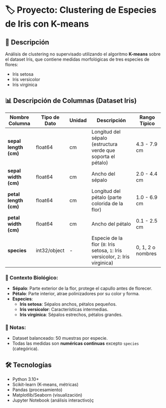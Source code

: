 # 🏷️ Proyecto: Clustering de Especies de Iris con K-means

## 📌 Descripción

Análisis de clustering no supervisado utilizando el algoritmo **K-means** sobre el dataset Iris, que contiene medidas morfológicas de tres especies de flores:

- Iris setosa
- Iris versicolor
- Iris virginica

## 📊 Descripción de Columnas (Dataset Iris)

| Nombre Columna            | Tipo de Dato | Unidad | Descripción                                                                 | Rango Típico         |
|---------------------------|--------------|--------|-----------------------------------------------------------------------------|----------------------|
| **sepal length (cm)**     | float64      | cm     | Longitud del sépalo (estructura verde que soporta el pétalo)               | 4.3 - 7.9 cm        |
| **sepal width (cm)**      | float64      | cm     | Ancho del sépalo                                                           | 2.0 - 4.4 cm        |
| **petal length (cm)**     | float64      | cm     | Longitud del pétalo (parte colorida de la flor)                            | 1.0 - 6.9 cm        |
| **petal width (cm)**      | float64      | cm     | Ancho del pétalo                                                           | 0.1 - 2.5 cm        |
| **species**               | int32/object | -      | Especie de la flor (`0`: Iris setosa, `1`: Iris versicolor, `2`: Iris virginica) | 0, 1, 2 o nombres   |

### 🌸 Contexto Biológico:
- **Sépalo**: Parte exterior de la flor, protege el capullo antes de florecer.  
- **Pétalo**: Parte interior, atrae polinizadores por su color y forma.  
- **Especies**:  
  - **Iris setosa**: Sépalos anchos, pétalos pequeños.  
  - **Iris versicolor**: Características intermedias.  
  - **Iris virginica**: Sépalos estrechos, pétalos grandes.  

### 📌 Notas:
- Dataset balanceado: 50 muestras por especie.  
- Todas las medidas son **numéricas continuas** excepto `species` (categórica).  

## 🛠️ Tecnologías

- Python 3.10+
- Scikit-learn (K-means, métricas)
- Pandas (procesamiento)
- Matplotlib/Seaborn (visualización)
- Jupyter Notebook (análisis interactivo)ç
